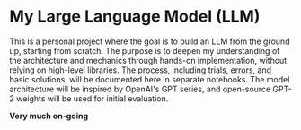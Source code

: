 # My Large Language Model (LLM)

This is a personal project where the goal is to build an LLM from the ground up, starting from scratch. The purpose is to deepen my understanding of the architecture and mechanics through hands-on implementation, without relying on high-level libraries. The process, including trials, errors, and basic solutions, will be documented here in separate notebooks. The model architecture will be inspired by OpenAI's GPT series, and open-source GPT-2 weights will be used for initial evaluation.

**Very much on-going**
